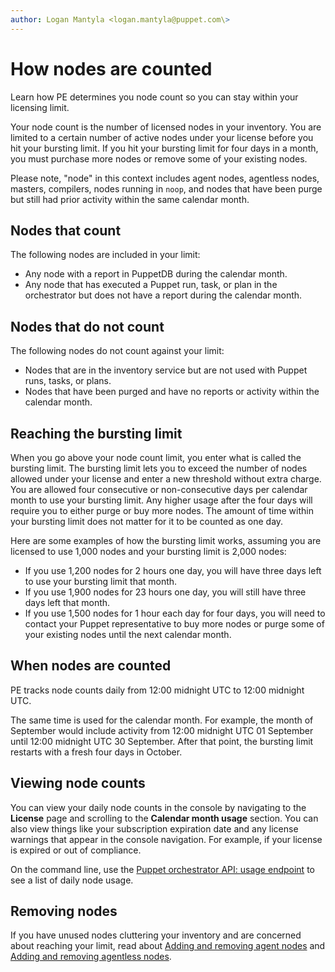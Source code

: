 ```yaml
---
author: Logan Mantyla <logan.mantyla@puppet.com\>
---
```


# How nodes are counted

Learn how PE determines you node count so you can stay within your licensing limit.

Your node count is the number of licensed nodes in your inventory. You are limited to a certain number of active nodes under your license before you hit your bursting limit. If you hit your bursting limit for four days in a month, you must purchase more nodes or remove some of your existing nodes.

Please note, "node" in this context includes agent nodes, agentless nodes, masters, compilers, nodes running in `noop`, and nodes that have been purge but still had prior activity within the same calendar month.

## Nodes that count

The following nodes are included in your limit:

-   Any node with a report in PuppetDB during the calendar month.
-   Any node that has executed a Puppet run, task, or plan in the orchestrator but does not have a report during the calendar month.

## Nodes that do not count

The following nodes do not count against your limit:

-   Nodes that are in the inventory service but are not used with Puppet runs, tasks, or plans.
-   Nodes that have been purged and have no reports or activity within the calendar month.

## Reaching the bursting limit

When you go above your node count limit, you enter what is called the bursting limit. The bursting limit lets you to exceed the number of nodes allowed under your license and enter a new threshold without extra charge. You are allowed four consecutive or non-consecutive days per calendar month to use your bursting limit. Any higher usage after the four days will require you to either purge or buy more nodes. The amount of time within your bursting limit does not matter for it to be counted as one day.

Here are some examples of how the bursting limit works, assuming you are licensed to use 1,000 nodes and your bursting limit is 2,000 nodes:

-   If you use 1,200 nodes for 2 hours one day, you will have three days left to use your bursting limit that month.
-   If you use 1,900 nodes for 23 hours one day, you will still have three days left that month.
-   If you use 1,500 nodes for 1 hour each day for four days, you will need to contact your Puppet representative to buy more nodes or purge some of your existing nodes until the next calendar month.

## When nodes are counted

PE tracks node counts daily from 12:00 midnight UTC to 12:00 midnight UTC.

The same time is used for the calendar month. For example, the month of September would include activity from 12:00 midnight UTC 01 September until 12:00 midnight UTC 30 September. After that point, the bursting limit restarts with a fresh four days in October.

## Viewing node counts

You can view your daily node counts in the console by navigating to the **License** page and scrolling to the **Calendar month usage** section. You can also view things like your subscription expiration date and any license warnings that appear in the console navigation. For example, if your license is expired or out of compliance.

On the command line, use the [Puppet orchestrator API: usage endpoint](orchestrator_api_usage_endpoint.md#) to see a list of daily node usage.

## Removing nodes

If you have unused nodes cluttering your inventory and are concerned about reaching your limit, read about [Adding and removing agent nodes](adding_and_removing_nodes.md#) and [Adding and removing agentless nodes](adding_and_removing_nodes_inventory.md#).

